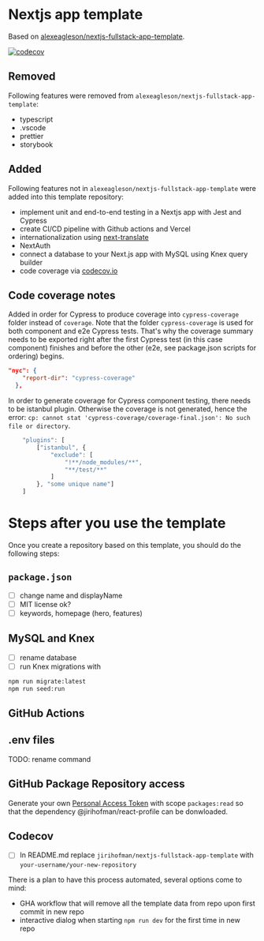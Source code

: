 # Nextjs app template
Based on [alexeagleson/nextjs-fullstack-app-template](https://github.com/alexeagleson/nextjs-fullstack-app-template).

[![codecov](https://codecov.io/gh/jirihofman/nextjs-fullstack-app-template/branch/master/graph/badge.svg)](https://codecov.io/gh/jirihofman/nextjs-fullstack-app-template)

## Removed
Following features were removed from `alexeagleson/nextjs-fullstack-app-template`:
- typescript
- .vscode
- prettier
- storybook

## Added
Following features not in  `alexeagleson/nextjs-fullstack-app-template` were added into this template repository:
- implement unit and end-to-end testing in a Nextjs app with Jest and Cypress
- create CI/CD pipeline with Github actions and Vercel
- internationalization using [next-translate](https://github.com/aralroca/next-translate)
- NextAuth
- connect a database to your Next.js app with MySQL using Knex query builder
- code coverage via [codecov.io](https://codecov.io)

## Code coverage notes

Added in order for Cypress to produce coverage into `cypress-coverage` folder instead of `coverage`. Note that the folder `cypress-coverage` is used for both component and e2e Cypress tests. That's why the coverage summary needs to be exported right after the first Cypress test (in this case component) finishes and before the other (e2e, see package.json scripts for ordering) begins.
```json
"nyc": {
    "report-dir": "cypress-coverage"
  },
```

In order to generate coverage for Cypress component testing, there needs to be istanbul plugin. Otherwise the coverage is not generated, hence the error: `cp: cannot stat 'cypress-coverage/coverage-final.json': No such file or directory`.
```js
	"plugins": [
		["istanbul", {
			"exclude": [
				"!**/node_modules/**",
				"**/test/**"
			]
		}, "some unique name"]
	]
```

# Steps after you use the template
Once you create a repository based on this template, you should do the following steps:
## `package.json`
- [ ] change name and displayName
- [ ] MIT license ok?
- [ ] keywords, homepage (hero, features)

## MySQL and Knex
- [ ] rename database
- [ ] run Knex migrations with
```sh
npm run migrate:latest
npm run seed:run
```

## GitHub Actions

## .env files
TODO: rename command

## GitHub Package Repository access
Generate your own [Personal Access Token](https://docs.github.com/en/authentication/keeping-your-account-and-data-secure/managing-your-personal-access-tokens#creating-a-personal-access-token-classic) with scope `packages:read` so that the dependency @jirihofman/react-profile can be donwloaded.

## Codecov
- [ ] In README.md replace `jirihofman/nextjs-fullstack-app-template` with `your-username/your-new-repository`

There is a plan to have this process automated, several options come to mind:
- GHA workflow that will remove all the template data from repo upon first commit in new repo
- interactive dialog when starting `npm run dev` for the first time in new repo
